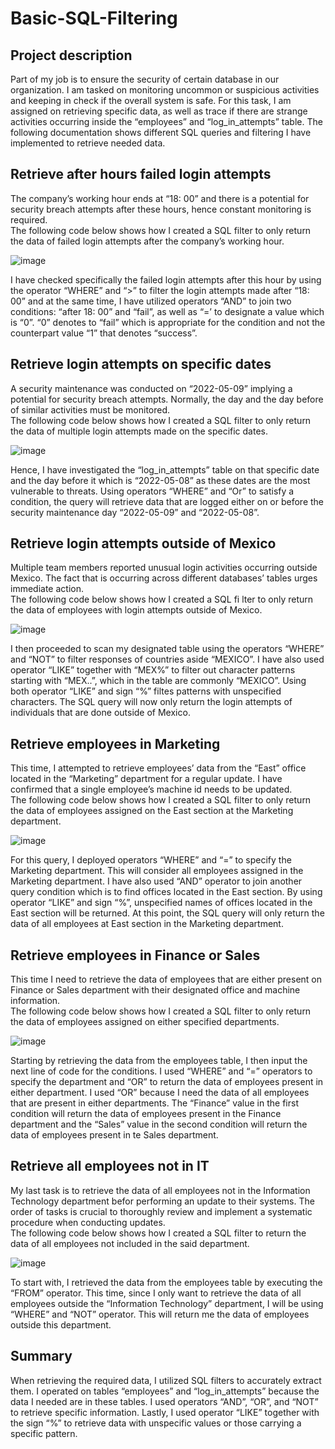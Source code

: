 # Basic-SQL-Filtering

## Project description
Part of my job is to ensure the security of certain database in our organization. I am tasked on monitoring uncommon or suspicious activities and keeping in check if the overall system is safe. For this task, I am assigned on retrieving specific data, as well as trace if there are strange activities occurring inside the “employees” and “log_in_attempts” table. The following documentation shows different SQL queries and filtering I have implemented to retrieve needed data.

## Retrieve after hours failed login attempts
The company’s working hour ends at “18: 00” and there is a potential for security breach attempts after these hours, hence constant monitoring is required. <br>
The following code below shows how I created a SQL filter to only return the data of failed login attempts after the company’s working hour.

![image](https://github.com/user-attachments/assets/ebe66f75-daac-4630-83e4-179160f87458)

I have checked specifically the failed login attempts after this hour by using the operator “WHERE” and “>” to filter the login attempts made after “18: 00” and at the same time, I have utilized operators “AND” to join two conditions: “after 18: 00” and “fail”, as well as “=’ to designate a value which is “0”. “0” denotes to “fail” which is appropriate for the condition and not the counterpart value “1” that denotes “success”.

## Retrieve login attempts on specific dates
A security maintenance was conducted on “2022-05-09” implying a potential for security breach attempts. Normally, the day and the day before of similar activities must be monitored. <br>
The following code below shows how I created a SQL filter to only return the data of multiple login attempts made on the specific dates.

![image](https://github.com/user-attachments/assets/eb5463a3-f998-4b9a-853e-f9745d46a3e8)

Hence, I have investigated the “log_in_attempts” table on that specific date and the day before it which is “2022-05-08” as these dates are the most vulnerable to threats. Using operators “WHERE” and “Or” to satisfy a condition, the query will retrieve data that are logged either on or before the security maintenance day “2022-05-09” and “2022-05-08”.

## Retrieve login attempts outside of Mexico
Multiple team members reported unusual login activities occurring outside Mexico. The fact that is occurring across different databases’ tables urges immediate action. <br>
The following code below shows how I created a SQL fi lter to only return the data of employees with login attempts outside of Mexico.

![image](https://github.com/user-attachments/assets/3b5880b1-b827-4fe9-9650-86dc3bcd7995)

I then proceeded to scan my designated table using the operators “WHERE” and “NOT” to filter responses of countries aside “MEXICO”. I have also used operator “LIKE” together with “MEX%” to filter out character patterns starting with “MEX..”, which in the table are commonly “MEXICO”. Using both operator “LIKE” and sign “%” filtes patterns with unspecified characters. The SQL query will now only return the login attempts of individuals that are done outside of Mexico.

## Retrieve employees in Marketing
This time, I attempted to retrieve employees’ data from the “East” office located in the “Marketing” department for a regular update. I have confirmed that a single employee’s machine id needs to be updated. <br>
The following code below shows how I created a SQL filter to only return the data of employees assigned on the East section at the Marketing department.

![image](https://github.com/user-attachments/assets/4e403874-ae39-417d-aeb9-5ef2d2466617)

For this query, I deployed operators “WHERE” and “=” to specify the Marketing department. This will consider all employees assigned in the Marketing department. I have also used “AND” operator to join another query condition which is to find offices located in the East section. By using operator “LIKE” and sign “%”, unspecified names of offices located in the East section will be returned. At this point, the SQL query will only return the data of all employees at East section in the Marketing department.

## Retrieve employees in Finance or Sales
This time I need to retrieve the data of employees that are either present on Finance or Sales department with their designated office and machine information.<br>
The following code below shows how I created a SQL filter to only return the data of employees assigned on either specified departments.

![image](https://github.com/user-attachments/assets/7c16fc0d-ea67-4d63-a1e4-10d720cd299a)

Starting by retrieving the data from the employees table, I then input the next line of code for the conditions. I used “WHERE” and “=” operators to specify the department and “OR” to return the data of employees present in either department. I used “OR” because I need the data of all employees that are present in either departments. The “Finance” value in the first condition will return the data of employees present in the Finance department and the “Sales” value in the second condition will return the data of employees present in te Sales department.

## Retrieve all employees not in IT
My last task is to retrieve the data of all employees not in the Information Technology department befor performing an update to their systems. 
The order of tasks is crucial to thoroughly review and implement a systematic procedure when conducting updates. <br>
The following code below shows how I created a SQL filter to return the data of all employees not included in the said department.

![image](https://github.com/user-attachments/assets/a786466e-0f75-4efd-85a4-0ac002d020c9)

To start with, I retrieved the data from the employees table by executing the “FROM” operator. This time, since I only want to retrieve the data of all employees outside the “Information Technology” department, I will be using “WHERE” and “NOT” operator. This will return me the data of employees outside this department.

## Summary
When retrieving the required data, I utilized SQL filters to accurately extract them. I operated on tables “employees” and “log_in_attempts” because the data I needed are in these tables. I used operators “AND”, “OR”, and “NOT” to retrieve specific information. Lastly, I used operator “LIKE” together with the sign “%” to retrieve data with unspecific values or those carrying a specific pattern.


